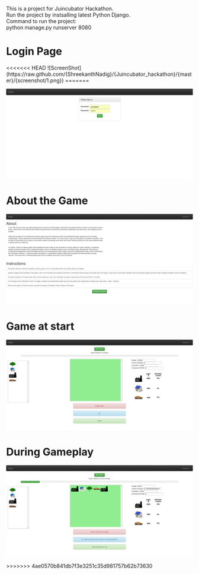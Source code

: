 This is a project for Juincubator Hackathon.<br />
Run the project by instsalling latest Python Django. <br />
Command to run the project:<br />
python manage.py runserver 8080<br />

<h1> Login Page </h1>
<<<<<<< HEAD
![ScreenShot](https://raw.github.com/{ShreekanthNadig}/{Juincubator_hackathon}/{master}/{screenshot/1.png})
=======
<p align="center">
  <img src="./screenshots/1.png" width="800"/>
</p>

<h1> About the Game </h1>
<p align="center">
<img src="./screenshots/2.png" width="800"/>
</p>

<h1> Game at start </h1>
<p align="center">
<img src="./screenshots/3.png" width="800"/>
</p>

<h1> During Gameplay </h1>
<p align="center">
<img src="./screenshots/5.png" width="800"/>
</p>
>>>>>>> 4ae0570b841db7f3e3251c35d981757b62b73630
